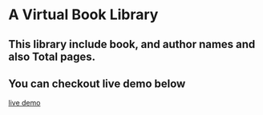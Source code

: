 # A Virtual Book Library 
## This library include book, and author names and also Total pages.
## You can checkout live demo below
[live demo](angularjs.org)
